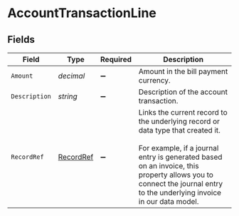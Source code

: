 # AccountTransactionLine


## Fields

| Field                                                                                                                                                                                                                                                   | Type                                                                                                                                                                                                                                                    | Required                                                                                                                                                                                                                                                | Description                                                                                                                                                                                                                                             |
| ------------------------------------------------------------------------------------------------------------------------------------------------------------------------------------------------------------------------------------------------------- | ------------------------------------------------------------------------------------------------------------------------------------------------------------------------------------------------------------------------------------------------------- | ------------------------------------------------------------------------------------------------------------------------------------------------------------------------------------------------------------------------------------------------------- | ------------------------------------------------------------------------------------------------------------------------------------------------------------------------------------------------------------------------------------------------------- |
| `Amount`                                                                                                                                                                                                                                                | *decimal*                                                                                                                                                                                                                                               | :heavy_minus_sign:                                                                                                                                                                                                                                      | Amount in the bill payment currency.                                                                                                                                                                                                                    |
| `Description`                                                                                                                                                                                                                                           | *string*                                                                                                                                                                                                                                                | :heavy_minus_sign:                                                                                                                                                                                                                                      | Description of the account transaction.                                                                                                                                                                                                                 |
| `RecordRef`                                                                                                                                                                                                                                             | [RecordRef](../../Models/Shared/RecordRef.md)                                                                                                                                                                                                           | :heavy_minus_sign:                                                                                                                                                                                                                                      | Links the current record to the underlying record or data type that created it. <br/><br/>For example, if a journal entry is generated based on an invoice, this property allows you to connect the journal entry to the underlying invoice in our data model.  |